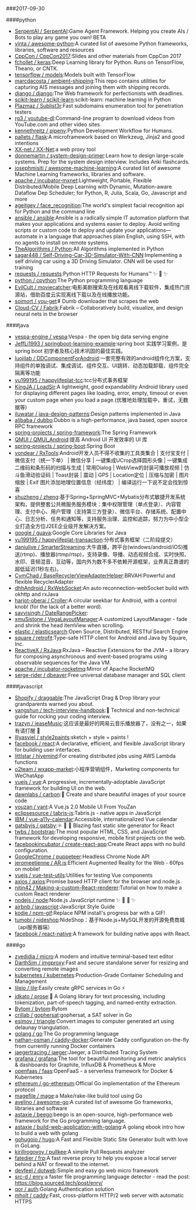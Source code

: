 ###2017-09-30

####python
* [SerpentAI / SerpentAI](https://github.com/SerpentAI/SerpentAI):Game Agent Framework. Helping you create AIs / Bots to play any game you own! BETA
* [vinta / awesome-python](https://github.com/vinta/awesome-python):A curated list of awesome Python frameworks, libraries, software and resources
* [CppCon / CppCon2017](https://github.com/CppCon/CppCon2017):Slides and other materials from CppCon 2017
* [fchollet / keras](https://github.com/fchollet/keras):Deep Learning library for Python. Runs on TensorFlow, Theano, or CNTK.
* [tensorflow / models](https://github.com/tensorflow/models):Models built with TensorFlow
* [marcdacosta / ambient-shipping](https://github.com/marcdacosta/ambient-shipping):This repo contains utilities for capturing AIS messages and joining them with shipping records.
* [django / django](https://github.com/django/django):The Web framework for perfectionists with deadlines.
* [scikit-learn / scikit-learn](https://github.com/scikit-learn/scikit-learn):scikit-learn: machine learning in Python
* [Plazmaz / Sublist3r](https://github.com/Plazmaz/Sublist3r):Fast subdomains enumeration tool for penetration testers
* [rg3 / youtube-dl](https://github.com/rg3/youtube-dl):Command-line program to download videos from YouTube.com and other video sites
* [kennethreitz / pipenv](https://github.com/kennethreitz/pipenv):Python Development Workflow for Humans.
* [pallets / flask](https://github.com/pallets/flask):A microframework based on Werkzeug, Jinja2 and good intentions
* [XX-net / XX-Net](https://github.com/XX-net/XX-Net):a web proxy tool
* [donnemartin / system-design-primer](https://github.com/donnemartin/system-design-primer):Learn how to design large-scale systems. Prep for the system design interview. Includes Anki flashcards.
* [josephmisiti / awesome-machine-learning](https://github.com/josephmisiti/awesome-machine-learning):A curated list of awesome Machine Learning frameworks, libraries and software.
* [apache / incubator-mxnet](https://github.com/apache/incubator-mxnet):Lightweight, Portable, Flexible Distributed/Mobile Deep Learning with Dynamic, Mutation-aware Dataflow Dep Scheduler; for Python, R, Julia, Scala, Go, Javascript and more
* [ageitgey / face_recognition](https://github.com/ageitgey/face_recognition):The world's simplest facial recognition api for Python and the command line
* [ansible / ansible](https://github.com/ansible/ansible):Ansible is a radically simple IT automation platform that makes your applications and systems easier to deploy. Avoid writing scripts or custom code to deploy and update your applications— automate in a language that approaches plain English, using SSH, with no agents to install on remote systems.
* [TheAlgorithms / Python](https://github.com/TheAlgorithms/Python):All Algorithms implemented in Python
* [sagar448 / Self-Driving-Car-3D-Simulator-With-CNN](https://github.com/sagar448/Self-Driving-Car-3D-Simulator-With-CNN):Implementing a self driving car using a 3D Driving Simulator. CNN will be used for training
* [requests / requests](https://github.com/requests/requests):Python HTTP Requests for Humans™ ✨ 🍰 ✨
* [python / cpython](https://github.com/python/cpython):The Python programming language
* [EvilCult / moviecatcher](https://github.com/EvilCult/moviecatcher):电影美剧搜索及在线观看离线下载软件，集成热门资源站，借助百度云实现离线下载以及在线播放功能。
* [soimort / you-get](https://github.com/soimort/you-get):⏬ Dumb downloader that scrapes the web
* [Cloud-CV / Fabrik](https://github.com/Cloud-CV/Fabrik):Fabrik – Collaboratively build, visualize, and design neural nets in the browser

####java
* [vespa-engine / vespa](https://github.com/vespa-engine/vespa):Vespa - the open big data serving engine
* [JeffLi1993 / springboot-learning-example](https://github.com/JeffLi1993/springboot-learning-example):spring boot 实践学习案例，是 spring boot 初学者及核心技术巩固的最佳实践。
* [luojilab / DDComponentForAndroid](https://github.com/luojilab/DDComponentForAndroid):一套完整有效的android组件化方案，支持组件的单独调试、集成调试、组件交互、UI跳转、动态加载卸载、组件完全隔离等功能
* [yu199195 / happylifeplat-tcc](https://github.com/yu199195/happylifeplat-tcc):tcc分布式事务框架
* [KingJA / LoadSir](https://github.com/KingJA/LoadSir):A lightweight, good expandability Android library used for displaying different pages like loading, error, empty, timeout or even your custom page when you load a page.(优雅地处理加载中，重试，无数据等)
* [iluwatar / java-design-patterns](https://github.com/iluwatar/java-design-patterns):Design patterns implemented in Java
* [alibaba / dubbo](https://github.com/alibaba/dubbo):Dubbo is a high-performance, java based, open source RPC framework
* [spring-projects / spring-framework](https://github.com/spring-projects/spring-framework):The Spring Framework
* [QMUI / QMUI_Android](https://github.com/QMUI/QMUI_Android):提高 Android UI 开发效率的 UI 库
* [spring-projects / spring-boot](https://github.com/spring-projects/spring-boot):Spring Boot
* [vondear / RxTools](https://github.com/vondear/RxTools):Android开发人员不得不收集的工具类集合 | 支付宝支付 | 微信支付（统一下单） | 微信分享 | 一键集成UCrop选择圆形头像 | 一键集成二维码和条形码的扫描与生成 | 常用Dialog | WebView的封装可播放视频 | 仿斗鱼滑动验证码 | Toast封装 | 震动 | GPS | Location定位 | 压缩与加密 | 图片缩放 | Exif 图片添加地理位置信息（经纬度） | 编译运行一下说不定会找到惊喜
* [shuzheng / zheng](https://github.com/shuzheng/zheng):基于Spring+SpringMVC+Mybatis分布式敏捷开发系统架构，提供整套公共微服务服务模块：集中权限管理（单点登录）、内容管理、支付中心、用户管理（支持第三方登录）、微信平台、存储系统、配置中心、日志分析、任务和通知等，支持服务治理、监控和追踪，努力为中小型企业打造全方位J2EE企业级开发解决方案。
* [google / guava](https://github.com/google/guava):Google Core Libraries for Java
* [yu199195 / happylifeplat-transaction](https://github.com/yu199195/happylifeplat-transaction):分布式事务框架（二阶段提交）
* [daniulive / SmarterStreaming](https://github.com/daniulive/SmarterStreaming):大牛直播，跨平台(windows/android/iOS)推送(rtmp)、播放器(rtmp/rtsp)，支持录像、导播、动态视频合成、实时快照、水印、音频混音、互动等，国内外为数不多不依赖开源框架，业界真正靠谱的超低延迟(1秒左右)。
* [CymChad / BaseRecyclerViewAdapterHelper](https://github.com/CymChad/BaseRecyclerViewAdapterHelper):BRVAH:Powerful and flexible RecyclerAdapter
* [dhhAndroid / RxWebSocket](https://github.com/dhhAndroid/RxWebSocket):An auto reconnection-webSocket build with okhttp and rxJava
* [harjot-oberai / Croller](https://github.com/harjot-oberai/Croller):A circular seekbar for Android, with a control knob! (for the lack of a better word).
* [savvisingh / DateRangePicker](https://github.com/savvisingh/DateRangePicker):
* [xmuSistone / VegaLayoutManager](https://github.com/xmuSistone/VegaLayoutManager):A customized LayoutManager - fade and shrink the head itemView when scrolling.
* [elastic / elasticsearch](https://github.com/elastic/elasticsearch):Open Source, Distributed, RESTful Search Engine
* [square / retrofit](https://github.com/square/retrofit):Type-safe HTTP client for Android and Java by Square, Inc.
* [ReactiveX / RxJava](https://github.com/ReactiveX/RxJava):RxJava – Reactive Extensions for the JVM – a library for composing asynchronous and event-based programs using observable sequences for the Java VM.
* [apache / incubator-rocketmq](https://github.com/apache/incubator-rocketmq):Mirror of Apache RocketMQ
* [serge-rider / dbeaver](https://github.com/serge-rider/dbeaver):Free universal database manager and SQL client

####javascript
* [Shopify / draggable](https://github.com/Shopify/draggable):The JavaScript Drag & Drop library your grandparents warned you about.
* [yangshun / tech-interview-handbook](https://github.com/yangshun/tech-interview-handbook):💯 Technical and non-technical guide for rocking your coding interview.
* [trazyn / ieaseMusic](https://github.com/trazyn/ieaseMusic):这应该是最好的网易云音乐播放器了，没有之一，如果有请打醒 🤘
* [lllyasviel / style2paints](https://github.com/lllyasviel/style2paints):sketch + style = paints !
* [facebook / react](https://github.com/facebook/react):A declarative, efficient, and flexible JavaScript library for building user interfaces.
* [littlstar / hivemind](https://github.com/littlstar/hivemind):For creating distributed jobs using AWS Lambda functions
* [o2team / wxapp-market](https://github.com/o2team/wxapp-market):小程序营销组件，Marketing components for WeChatApp
* [vuejs / vue](https://github.com/vuejs/vue):A progressive, incrementally-adoptable JavaScript framework for building UI on the web.
* [dawnlabs / carbon](https://github.com/dawnlabs/carbon):🎨 Create and share beautiful images of your source code
* [youzan / vant](https://github.com/youzan/vant):A Vue.js 2.0 Mobile UI From YouZan
* [eclipsesource / tabris-js](https://github.com/eclipsesource/tabris-js):Tabris.js - native apps in JavaScript
* [IBM / vue-a11y-calendar](https://github.com/IBM/vue-a11y-calendar):Accessible, internationalized Vue calendar
* [gatsbyjs / gatsby](https://github.com/gatsbyjs/gatsby):⚛️ 📄 🚀 Blazing fast static site generator for React
* [twbs / bootstrap](https://github.com/twbs/bootstrap):The most popular HTML, CSS, and JavaScript framework for developing responsive, mobile first projects on the web.
* [facebookincubator / create-react-app](https://github.com/facebookincubator/create-react-app):Create React apps with no build configuration.
* [GoogleChrome / puppeteer](https://github.com/GoogleChrome/puppeteer):Headless Chrome Node API
* [jeromeetienne / AR.js](https://github.com/jeromeetienne/AR.js):Efficient Augmented Reality for the Web - 60fps on mobile!
* [vuejs / vue-test-utils](https://github.com/vuejs/vue-test-utils):Utilities for testing Vue components
* [axios / axios](https://github.com/axios/axios):Promise based HTTP client for the browser and node.js
* [nitin42 / Making-a-custom-React-renderer](https://github.com/nitin42/Making-a-custom-React-renderer):Tutorial on how to make a custom React renderer
* [nodejs / node](https://github.com/nodejs/node):Node.js JavaScript runtime ✨ 🐢 🚀 ✨
* [airbnb / javascript](https://github.com/airbnb/javascript):JavaScript Style Guide
* [kodie / npm-gif](https://github.com/kodie/npm-gif):Replace NPM install's progress bar with a GIF!
* [tumobi / nideshop](https://github.com/tumobi/nideshop):NideShop：基于Node.js+MySQL开发的开源免费商城（api服务器端）
* [facebook / react-native](https://github.com/facebook/react-native):A framework for building native apps with React.

####go
* [zyedidia / micro](https://github.com/zyedidia/micro):A modern and intuitive terminal-based text editor
* [DarthSim / imgproxy](https://github.com/DarthSim/imgproxy):Fast and secure standalone server for resizing and converting remote images
* [kubernetes / kubernetes](https://github.com/kubernetes/kubernetes):Production-Grade Container Scheduling and Management
* [lileio / lile](https://github.com/lileio/lile):Easily create gRPC services in Go ⚡️
* [jdkato / prose](https://github.com/jdkato/prose):📖 A Golang library for text processing, including tokenization, part-of-speech tagging, and named-entity extraction.
* [Bytom / bytom](https://github.com/Bytom/bytom):Bytom
* [crillab / gophersat](https://github.com/crillab/gophersat):gophersat, a SAT solver in Go
* [esimov / triangle](https://github.com/esimov/triangle):Convert images to computer generated art using delaunay triangulation.
* [golang / go](https://github.com/golang/go):The Go programming language
* [nathan-osman / caddy-docker](https://github.com/nathan-osman/caddy-docker):Generate Caddy configuration on-the-fly from currently running Docker containers
* [jaegertracing / jaeger](https://github.com/jaegertracing/jaeger):Jaeger, a Distributed Tracing System
* [grafana / grafana](https://github.com/grafana/grafana):The tool for beautiful monitoring and metric analytics & dashboards for Graphite, InfluxDB & Prometheus & More
* [openfaas / faas](https://github.com/openfaas/faas):OpenFaaS - a serverless framework for Docker & Kubernetes
* [ethereum / go-ethereum](https://github.com/ethereum/go-ethereum):Official Go implementation of the Ethereum protocol
* [magefile / mage](https://github.com/magefile/mage):a Make/rake-like build tool using Go
* [avelino / awesome-go](https://github.com/avelino/awesome-go):A curated list of awesome Go frameworks, libraries and software
* [astaxie / beego](https://github.com/astaxie/beego):beego is an open-source, high-performance web framework for the Go programming language.
* [astaxie / build-web-application-with-golang](https://github.com/astaxie/build-web-application-with-golang):A golang ebook intro how to build a web with golang
* [gohugoio / hugo](https://github.com/gohugoio/hugo):A Fast and Flexible Static Site Generator built with love in GoLang.
* [kirillrogovoy / pullkee](https://github.com/kirillrogovoy/pullkee):A simple Pull Requests analyzer
* [fatedier / frp](https://github.com/fatedier/frp):A fast reverse proxy to help you expose a local server behind a NAT or firewall to the internet.
* [devfeel / dotweb](https://github.com/devfeel/dotweb):Simple and easy go web micro framework
* [src-d / enry](https://github.com/src-d/enry):a faster file programming language detector - read the post: https://blog.sourced.tech/post/enry/
* [qor / auth](https://github.com/qor/auth):Golang Authentication solution
* [mholt / caddy](https://github.com/mholt/caddy):Fast, cross-platform HTTP/2 web server with automatic HTTPS
